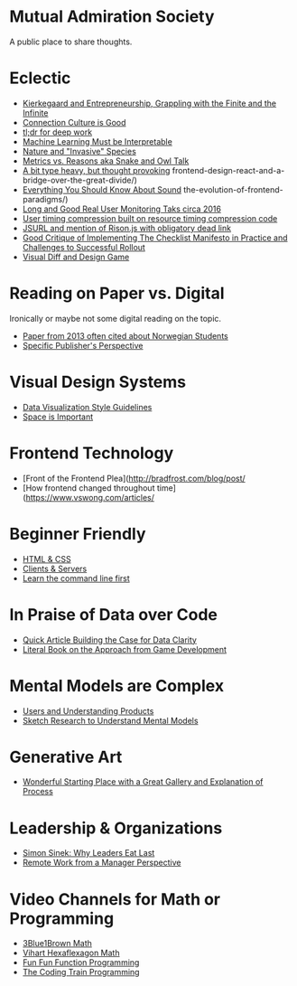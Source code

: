 # Mutual Admiration Society

A public place to share thoughts.

# Eclectic

- [Kierkegaard and Entrepreneurship, Grappling with the Finite and the Infinite](https://amasad.me/kierkegaard)
- [Connection Culture is Good](https://www.smartbrief.com/original/2019/05/americas-loneliness-epidemic-hidden-systemic-risk-organizations)
- [tl;dr for deep work](https://doist.com/blog/complete-guide-to-deep-work/)
- [Machine Learning Must be Interpretable](https://christophm.github.io/interpretable-ml-book/)
- [Nature and "Invasive" Species](https://www.ecosophia.net/a-conversation-with-nature/)
- [Metrics vs. Reasons aka Snake and Owl Talk](https://medium.com/what-to-build/is-anything-worth-maximizing-d11e648eb56f)
- [A bit type heavy, but thought provoking](http://matt.might.net/articles/what-cs-majors-should-know/)
  frontend-design-react-and-a-bridge-over-the-great-divide/)
- [Everything You Should Know About Sound](https://waitbutwhy.com/2016/03/sound.html)
  the-evolution-of-frontend-paradigms/)
- [Long and Good Real User Monitoring Taks circa 2016](https://www.youtube.com/watch?v=yrWLi524YLM)
- [User timing compression built on resource timing compression code](https://github.com/nicjansma/usertiming-compression.js)
- [JSURL and mention of Rison.js with obligatory dead link](https://groups.google.com/forum/#!topic/nodejs/ivdZuGCF86Q)
- [Good Critique of Implementing The Checklist Manifesto in Practice and Challenges to Successful Rollout](https://www.nature.com/news/hospital-checklists-are-meant-to-save-lives-so-why-do-they-often-fail-1.18057)
- [Visual Diff and Design Game](https://cantunsee.space/)

# Reading on Paper vs. Digital

Ironically or maybe not some digital reading on the topic.

- [Paper from 2013 often cited about Norwegian Students](https://www.researchgate.net/publication/256563189_Reading_linear_texts_on_paper_versus_computer_screen_Effects_on_reading_comprehension)
- [Specific Publisher's Perspective](https://link.springer.com/article/10.1007/s40692-014-0023-9)

# Visual Design Systems

- [Data Visualization Style Guidelines](https://medium.com/nightingale/style-guidelines-92ebe166addc)
- [Space is Important](https://medium.com/eightshapes-llc/space-in-design-systems-188bcbae0d62)

# Frontend Technology

- [Front of the Frontend Plea](http://bradfrost.com/blog/post/
- [How frontend changed throughout time](https://www.vswong.com/articles/

# Beginner Friendly

- [HTML & CSS](https://internetingishard.com/html-and-css/introduction/)
- [Clients & Servers](https://www.theodinproject.com/courses/web-development-101/lessons/how-does-the-web-work)
- [Learn the command line first](https://www.learnenough.com/for-beginners)

# In Praise of Data over Code

- [Quick Article Building the Case for Data Clarity](https://theartofmachinery.com/2019/06/30/data_still_dominates.html)
- [Literal Book on the Approach from Game Development](http://www.dataorienteddesign.com/dodbook/)

# Mental Models are Complex

- [Users and Understanding Products](https://www.intercom.com/blog/videos/users-understand-new-products/)
- [Sketch Research to Understand Mental Models](https://www.intercom.com/blog/videos/understanding-your-users-mental-model/)

# Generative Art

- [Wonderful Starting Place with a Great Gallery and Explanation of Process](https://inconvergent.net)

# Leadership & Organizations

- [Simon Sinek: Why Leaders Eat Last](https://www.youtube.com/watch?v=ReRcHdeUG9Y)
- [Remote Work from a Manager Perspective](https://getlighthouse.com/blog/didnt-plan-hiring-remote-employees/)

# Video Channels for Math or Programming

- [3Blue1Brown Math](https://www.youtube.com/channel/UCYO_jab_esuFRV4b17AJtAw/videos)
- [Vihart Hexaflexagon Math](https://www.youtube.com/user/Vihart/videos)
- [Fun Fun Function Programming](https://www.youtube.com/channel/UCO1cgjhGzsSYb1rsB4bFe4Q/videos)
- [The Coding Train Programming](https://www.youtube.com/user/shiffman/videos)
